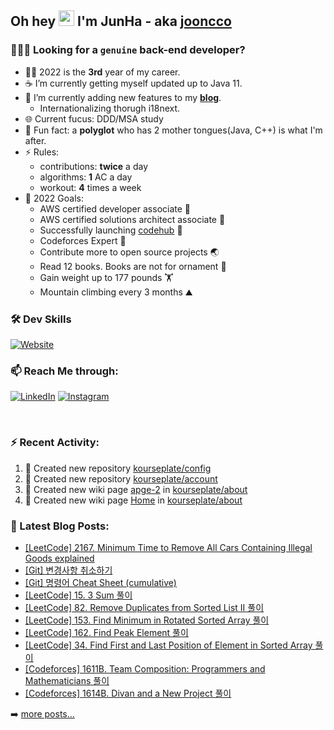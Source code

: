## Oh hey <img src="https://media.giphy.com/media/hvRJCLFzcasrR4ia7z/giphy.gif" width="25px"> I'm JunHa - aka [jooncco](https://jooncco.com/profile)

### 🙋🏼‍♂️ Looking for a `genuine` back-end developer?

- 🧑‍💻 2022 is the **3rd** year of my career.
- ☕️ I’m currently getting myself updated up to Java 11.
- 🌱 I’m currently adding new features to my **[blog](https://jooncco.com)**.
  - Internationalizing thorugh i18next.
- 🌐 Current fucus: DDD/MSA study
- 🤖 Fun fact: a **polyglot** who has 2 mother tongues(Java, C++) is what I'm after.
- ⚡️ Rules:
  -  contributions: **twice** a day
  -  algorithms: **1** AC a day
  -  workout: **4** times a week
- 🥅 2022 Goals:
  - AWS certified developer associate 🏅
  - AWS certified solutions architect associate 🏅
  - Successfully launching [codehub](https://github.com/users/jooncco/projects/1) 💯
  - Codeforces Expert 🦋
  - Contribute more to open source projects 🌏
  - Read 12 books. Books are not for ornament 📔
  - Gain weight up to 177 pounds 🏋️
  - Mountain climbing every 3 months ⛰

### 🛠 Dev Skills
[![Website](https://img.shields.io/website?up_color=blue&up_message=jooncco.com&down_color=red&down_message=jooncco.com&url=https://jooncco.com/profile)](https://jooncco.com/profile)

### 📫 Reach Me through:

[![LinkedIn](https://img.shields.io/badge/--linkedin?label=LinkedIn&logo=LinkedIn&style=social)](https://www.linkedin.com/in/jooncco) [![Instagram](https://img.shields.io/badge/--instagram?label=Instagram&logo=Instagram&style=social)](https://instagram.com/jooncco)

<br />

### ⚡ Recent Activity:

<!--RECENT_ACTIVITY:start-->
1. 📔 Created new repository [kourseplate/config](https://github.com/kourseplate/config)
2. 📔 Created new repository [kourseplate/account](https://github.com/kourseplate/account)
3. 📖 Created new wiki page [apge-2](https://github.com/kourseplate/about/wiki/apge-2) in [kourseplate/about](https://github.com/kourseplate/about)
4. 📖 Created new wiki page [Home](https://github.com/kourseplate/about/wiki/Home) in [kourseplate/about](https://github.com/kourseplate/about)
<!--RECENT_ACTIVITY:end-->


### 📕 Latest Blog Posts:

<!-- BLOG-POST-LIST:START -->
- [[LeetCode] 2167. Minimum Time to Remove All Cars Containing Illegal Goods explained](https://jooncco.com/leetcode-2167/)
- [[Git] 변경사항 취소하기](https://jooncco.com/git/git-undoing-changes/)
- [[Git] 명령어 Cheat Sheet &lpar;cumulative&rpar;](https://jooncco.com/git/git-command-archive/)
- [[LeetCode] 15. 3 Sum 풀이](https://jooncco.com/leetcode-15/)
- [[LeetCode] 82. Remove Duplicates from Sorted List II 풀이](https://jooncco.com/leetcode-82/)
- [[LeetCode] 153. Find Minimum in Rotated Sorted Array 풀이](https://jooncco.com/leetcode-153/)
- [[LeetCode] 162. Find Peak Element 풀이](https://jooncco.com/leetcode-162/)
- [[LeetCode] 34. Find First and Last Position of Element in Sorted Array 풀이](https://jooncco.com/leetcode-34/)
- [[Codeforces] 1611B. Team Composition: Programmers and Mathematicians 풀이](https://jooncco.com/codeforces-1611B/)
- [[Codeforces] 1614B. Divan and a New Project 풀이](https://jooncco.com/codeforces-1614B/)
<!-- BLOG-POST-LIST:END -->

➡️ [more posts...](https://jooncco.com)
